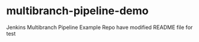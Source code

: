 # multibranch-pipeline-demo
Jenkins Multibranch Pipeline Example Repo 
have modified README file for test
